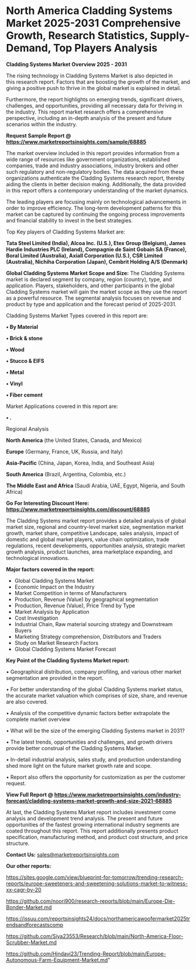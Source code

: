 # North America Cladding Systems Market 2025-2031 Comprehensive Growth, Research Statistics, Supply-Demand,  Top Players Analysis

<Strong> Cladding Systems Market Overview 2025 - 2031</strong>

The rising technology in Cladding Systems Market is also depicted in this research report. Factors that are boosting the growth of the market, and giving a positive push to thrive in the global market is explained in detail.

Furthermore, the report highlights on emerging trends, significant drivers, challenges, and opportunities, providing all necessary data for thriving in the industry. This report market research offers a comprehensive perspective, including an in-depth analysis of the present and future scenarios within the industry.

<strong>Request Sample Report @ <a href=https://www.marketreportsinsights.com/sample/68885>https://www.marketreportsinsights.com/sample/68885</a></strong>

The market overview included in this report provides information from a wide range of resources like government organizations, established companies, trade and industry associations, industry brokers and other such regulatory and non-regulatory bodies. The data acquired from these organizations authenticate the Cladding Systems research report, thereby aiding the clients in better decision making. Additionally, the data provided in this report offers a contemporary understanding of the market dynamics.

The leading players are focusing mainly on technological advancements in order to improve efficiency. The long-term development patterns for this market can be captured by continuing the ongoing process improvements and financial stability to invest in the best strategies.

Top Key players of Cladding Systems Market are:

<strong>Tata Steel Limited (India), Alcoa Inc. (U.S.), Etex Group (Belgium), James Hardie Industries PLC (Ireland), Compagnie de Saint Gobain SA (France), Boral Limited (Australia), Axiall Corporation (U.S.), CSR Limited (Australia), Nichiha Corporation (Japan), Cembrit Holding A/S (Denmark)</strong>

<strong><b>Global Cladding Systems Market Scope and Size:</b></strong>
The Cladding Systems market is declared segment by company, region (country), type, and application. Players, stakeholders, and other participants in the global Cladding Systems market will gain the market scope as they use the report as a powerful resource. The segmental analysis focuses on revenue and product by type and application and the forecast period of 2025-2031.

Cladding Systems Market Types covered in this report are:

<strong>• By Material

• Brick & stone

• Wood

• Stucco & EIFS

• Metal

• Vinyl

• Fiber cement</strong>

Market Applications covered in this report are:

<strong>• .</strong> 

Regional Analysis

<strong>North America</strong> (the United States, Canada, and Mexico)

<strong>Europe</strong> (Germany, France, UK, Russia, and Italy)

<strong>Asia-Pacific</strong> (China, Japan, Korea, India, and Southeast Asia)

<strong>South America</strong> (Brazil, Argentina, Colombia, etc.)

<strong>The Middle East and Africa</strong> (Saudi Arabia, UAE, Egypt, Nigeria, and South Africa)

<strong>Go For Interesting Discount Here: <a href=https://www.marketreportsinsights.com/discount/68885>https://www.marketreportsinsights.com/discount/68885</a></strong>

The Cladding Systems market report provides a detailed analysis of global market size, regional and country-level market size, segmentation market growth, market share, competitive Landscape, sales analysis, impact of domestic and global market players, value chain optimization, trade regulations, recent developments, opportunities analysis, strategic market growth analysis, product launches, area marketplace expanding, and technological innovations.

<strong><b>Major factors covered in the report:</b></strong>
<ul>
  <li>Global Cladding Systems Market </li>
  <li>Economic Impact on the Industry</li>
  <li>Market Competition in terms of Manufacturers</li>
  <li>Production, Revenue (Value) by geographical segmentation</li>
  <li>Production, Revenue (Value), Price Trend by Type</li>
  <li>Market Analysis by Application</li>
  <li>Cost Investigation</li>
  <li>Industrial Chain, Raw material sourcing strategy and Downstream Buyers</li>
  <li>Marketing Strategy comprehension, Distributors and Traders</li>
  <li>Study on Market Research Factors</li>
  <li>Global Cladding Systems Market Forecast</li>
</ul>

<strong><b>Key Point of the Cladding Systems Market report:</b></strong>

• Geographical distribution, company profiling, and various other market segmentation are provided in the report.

• For better understanding of the global Cladding Systems market status, the accurate market valuation which comprises of size, share, and revenue are also covered.

• Analysis of the competitive dynamic factors better extrapolate the complete market overview

• What will be the size of the emerging Cladding Systems market in 2031?

• The latest trends, opportunities and challenges, and growth drivers provide better construal of the Cladding Systems Market.

• In-detail industrial analysis, sales study, and production understanding shed more light on the future market growth rate and scope.

• Report also offers the opportunity for customization as per the customer request.

<strong><b>View Full Report @ <a href=https://www.marketreportsinsights.com/industry-forecast/cladding-systems-market-growth-and-size-2021-68885>https://www.marketreportsinsights.com/industry-forecast/cladding-systems-market-growth-and-size-2021-68885</a></b></strong>


At last, the Cladding Systems Market report includes investment come analysis and development trend analysis. The present and future opportunities of the fastest growing international industry segments are coated throughout this report. This report additionally presents product specification, manufacturing method, and product cost structure, and price structure.

<strong>Contact Us:</strong>
sales@marketreportsinsights.com

<strong>Our other reports:</strong>

<a href=https://sites.google.com/view/blueprint-for-tomorrow/trending-research-reports/europe-sweeteners-and-sweetening-solutions-market-to-witness-xx-cagr-by-20>https://sites.google.com/view/blueprint-for-tomorrow/trending-research-reports/europe-sweeteners-and-sweetening-solutions-market-to-witness-xx-cagr-by-20</a>

<a href=https://github.com/noori900/research-reports/blob/main/Europe-Die-Bonder-Market.md>https://github.com/noori900/research-reports/blob/main/Europe-Die-Bonder-Market.md</a>

<a href=https://issuu.com/reportsinsights24/docs/northamericawoofermarket2025trendsandforecastscomp>https://issuu.com/reportsinsights24/docs/northamericawoofermarket2025trendsandforecastscomp</a>

<a href=https://github.com/Siya23553/Research/blob/main/North-America-Floor-Scrubber-Market.md>https://github.com/Siya23553/Research/blob/main/North-America-Floor-Scrubber-Market.md</a>

<a href=https://github.com/Hindavi23/Trending-Report/blob/main/Europe-Autonomous-Farm-Equipment-Market.md>https://github.com/Hindavi23/Trending-Report/blob/main/Europe-Autonomous-Farm-Equipment-Market.md</a>"
